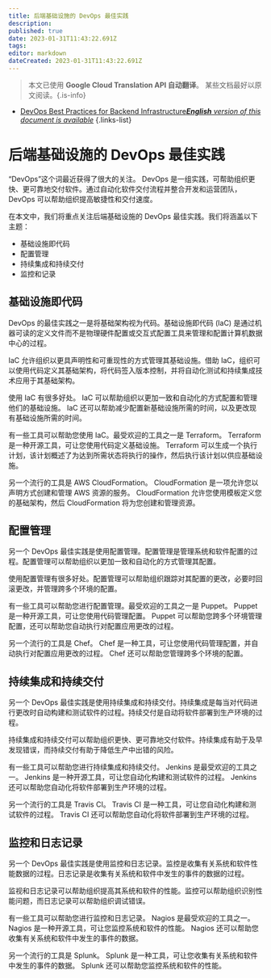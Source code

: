 ```yaml
---
title: 后端基础设施的 DevOps 最佳实践
description: 
published: true
date: 2023-01-31T11:43:22.691Z
tags: 
editor: markdown
dateCreated: 2023-01-31T11:43:22.691Z
---
```


> 本文已使用 **Google Cloud Translation API 自动翻译**。
某些文档最好以原文阅读。{.is-info}

- [DevOps Best Practices for Backend Infrastructure***English** version of this document is available*](/en/Knowledge-base/Backend/devops-best-practices-for-backend-infrastructure)
{.links-list}



# 后端基础设施的 DevOps 最佳实践

“DevOps”这个词最近获得了很大的关注。 DevOps 是一组实践，可帮助组织更快、更可靠地交付软件。通过自动化软件交付流程并整合开发和运营团队，DevOps 可以帮助组织提高敏捷性和交付速度。

在本文中，我们将重点关注后端基础设施的 DevOps 最佳实践。我们将涵盖以下主题：

- 基础设施即代码
- 配置管理
- 持续集成和持续交付
- 监控和记录

## 基础设施即代码

DevOps 的最佳实践之一是将基础架构视为代码。基础设施即代码 (IaC) 是通过机器可读的定义文件而不是物理硬件配置或交互式配置工具来管理和配置计算机数据中心的过程。

IaC 允许组织以更具声明性和可重现性的方式管理其基础设施。借助 IaC，组织可以使用代码定义其基础架构，将代码签入版本控制，并将自动化测试和持续集成技术应用于其基础架构。

使用 IaC 有很多好处。 IaC 可以帮助组织以更加一致和自动化的方式配置和管理他们的基础设施。 IaC 还可以帮助减少配置新基础设施所需的时间，以及更改现有基础设施所需的时间。

有一些工具可以帮助您使用 IaC。最受欢迎的工具之一是 Terraform。 Terraform 是一种开源工具，可让您使用代码定义基础设施。 Terraform 可以生成一个执行计划，该计划概述了为达到所需状态将执行的操作，然后执行该计划以供应基础设施。

另一个流行的工具是 AWS CloudFormation。 CloudFormation 是一项允许您以声明方式创建和管理 AWS 资源的服务。 CloudFormation 允许您使用模板定义您的基础架构，然后 CloudFormation 将为您创建和管理资源。

## 配置管理

另一个 DevOps 最佳实践是使用配置管理。配置管理是管理系统和软件配置的过程。配置管理可以帮助组织以更加一致和自动化的方式管理其配置。

使用配置管理有很多好处。配置管理可以帮助组织跟踪对其配置的更改，必要时回滚更改，并管理跨多个环境的配置。

有一些工具可以帮助您进行配置管理。最受欢迎的工具之一是 Puppet。 Puppet 是一种开源工具，可让您使用代码管理配置。 Puppet 可以帮助您跨多个环境管理配置，还可以帮助您自动执行对配置应用更改的过程。

另一个流行的工具是 Chef。 Chef 是一种工具，可让您使用代码管理配置，并自动执行对配置应用更改的过程。 Chef 还可以帮助您管理跨多个环境的配置。

## 持续集成和持续交付

另一个 DevOps 最佳实践是使用持续集成和持续交付。持续集成是每当对代码进行更改时自动构建和测试软件的过程。持续交付是自动将软件部署到生产环境的过程。

持续集成和持续交付可以帮助组织更快、更可靠地交付软件。持续集成有助于及早发现错误，而持续交付有助于降低生产中出错的风险。

有一些工具可以帮助您进行持续集成和持续交付。 Jenkins 是最受欢迎的工具之一。 Jenkins 是一种开源工具，可让您自动化构建和测试软件的过程。 Jenkins 还可以帮助您自动化将软件部署到生产环境的过程。

另一个流行的工具是 Travis CI。 Travis CI 是一种工具，可让您自动化构建和测试软件的过程。 Travis CI 还可以帮助您自动化将软件部署到生产环境的过程。

## 监控和日志记录

另一个 DevOps 最佳实践是使用监控和日志记录。监控是收集有关系统和软件性能数据的过程。日志记录是收集有关系统和软件中发生的事件的数据的过程。

监视和日志记录可以帮助组织提高其系统和软件的性能。监控可以帮助组织识别性能问题，而日志记录可以帮助组织调试错误。

有一些工具可以帮助您进行监控和日志记录。 Nagios 是最受欢迎的工具之一。 Nagios 是一种开源工具，可让您监控系统和软件的性能。 Nagios 还可以帮助您收集有关系统和软件中发生的事件的数据。

另一个流行的工具是 Splunk。 Splunk 是一种工具，可让您收集有关系统和软件中发生的事件的数据。 Splunk 还可以帮助您监控系统和软件的性能。